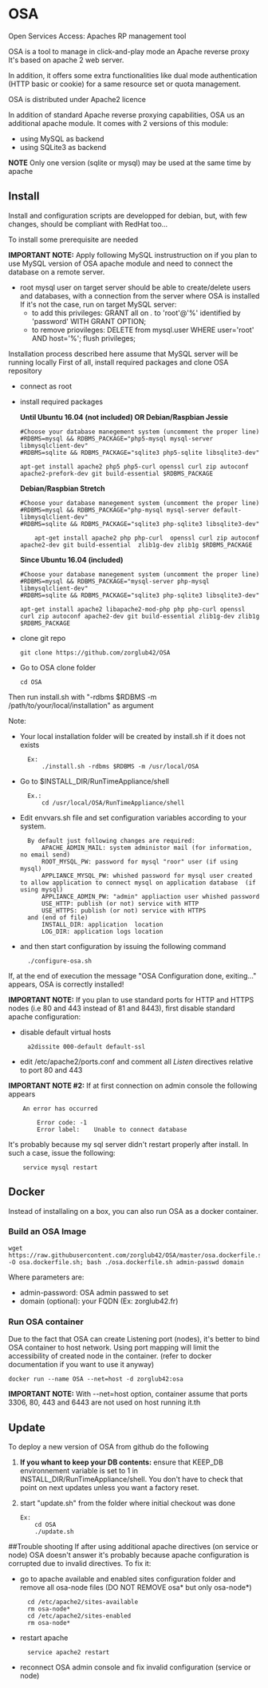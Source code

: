 # OSA
Open Services Access: Apaches RP management tool

OSA is a tool to manage in click-and-play mode an Apache reverse proxy
It's based on apache 2 web server.

In addition, it offers some extra functionalities like dual mode authentication (HTTP basic or cookie) for a same resource set or quota management.

OSA is distributed under Apache2 licence

In addition of standard Apache reverse proxying capabilities, OSA us an additional apache module.
It comes with 2 versions of this module:
 * using MySQL as backend
 * using SQLite3 as backend
 
**NOTE** Only one version (sqlite or mysql) may be used at the same time by apache

## Install
Install and configuration scripts are developped for debian, but, with few changes, should be compliant with RedHat too...

To install some prerequisite are needed

**IMPORTANT NOTE:** Apply following MySQL instrustruction on if you plan to use MySQL version of OSA apache module and need to connect the database on a remote server.
  - root mysql user on target server should be able to create/delete users and databases, with a connection from the server where OSA is installed If it's not the case, run on target MySQL server:
      - to add this privileges: GRANT all on *.* to 'root'@'%' identified by 'password' WITH GRANT OPTION;
      - to remove priovileges: DELETE from mysql.user WHERE user='root' AND host='%'; flush privileges;


Installation process described here assume that MySQL server will be running locally
First of all, install required packages and clone OSA repository
  - connect as root
  - install required packages 
    
	**Until Ubuntu 16.04 (not included) OR Debian/Raspbian Jessie**

		#Choose your database manegement system (uncomment the proper line)
		#RDBMS=mysql && RDBMS_PACKAGE="php5-mysql mysql-server libmysqlclient-dev"
		#RDBMS=sqlite && RDBMS_PACKAGE="sqlite3 php5-sqlite libsqlite3-dev"

		apt-get install apache2 php5 php5-curl openssl curl zip autoconf apache2-prefork-dev git build-essential $RDBMS_PACKAGE
    
	**Debian/Raspbian Stretch**

		#Choose your database manegement system (uncomment the proper line)
		#RDBMS=mysql && RDBMS_PACKAGE="php-mysql mysql-server default-libmysqlclient-dev"
		#RDBMS=sqlite && RDBMS_PACKAGE="sqlite3 php-sqlite3 libsqlite3-dev"

    		apt-get install apache2 php php-curl  openssl curl zip autoconf apache2-dev git build-essential  zlib1g-dev zlib1g $RDBMS_PACKAGE

    
	**Since Ubuntu 16.04 (included)**
	
		#Choose your database manegement system (uncomment the proper line)
		#RDBMS=mysql && RDBMS_PACKAGE="mysql-server php-mysql libmysqlclient-dev"
		#RDBMS=sqlite && RDBMS_PACKAGE="sqlite3 php-sqlite3 libsqlite3-dev"
		
		apt-get install apache2 libapache2-mod-php php php-curl openssl curl zip autoconf apache2-dev git build-essential zlib1g-dev zlib1g $RDBMS_PACKAGE
  - clone git repo

		git clone https://github.com/zorglub42/OSA
  - Go to OSA clone folder
  
		cd OSA

Then run install.sh with "-rdbms $RDBMS -m /path/to/your/local/installation" as argument 

Note: 
- Your local installation folder will be created by install.sh if it does not exists


		Ex:
			./install.sh -rdbms $RDBMS -m /usr/local/OSA
			
		
- Go to $INSTALL_DIR/RunTimeAppliance/shell

		Ex.:
			cd /usr/local/OSA/RunTimeAppliance/shell
		
- Edit envvars.sh file and set configuration variables according to your system. 

		By default just following changes are required:
			APACHE_ADMIN_MAIL: system administor mail (for information, no email send)
			ROOT_MYSQL_PW: password for mysql "roor" user (if using mysql)
			APPLIANCE_MYSQL_PW: whished password for mysql user created to allow application to connect mysql on application database  (if using mysql)
			APPLIANCE_ADMIN_PW: "admin" appliaction user whished password
			USE_HTTP: publish (or not) service with HTTP
			USE_HTTPS: publish (or not) service with HTTPS
		and (end of file)
			INSTALL_DIR: application  location
			LOG_DIR: application logs location
- and then start configuration by issuing the following command

		./configure-osa.sh

If, at the end of execution the message "OSA Configuration done, exiting..." appears, OSA is correctly installed!

**IMPORTANT NOTE:**
If you plan to use standard ports for HTTP and HTTPS nodes (i.e 80 and 443 instead of 81 and 8443), first disable standard apache configuration:
- disable default virtual hosts

		a2dissite 000-default default-ssl
- edit /etc/apache2/ports.conf and comment all *Listen* directives relative to port 80 and 443



**IMPORTANT NOTE #2:**
If at first connection on admin console the following appears

		An error has occurred

			Error code:	-1
			Error label:	Unable to connect database
			
It's probably because my sql server didn't restart properly after install. In such a case, issue the following:

		service mysql restart

## Docker
Instead of installaling on a box, you can also run OSA as a docker container.
### Build an OSA Image

	wget https://raw.githubusercontent.com/zorglub42/OSA/master/osa.dockerfile.sh -O osa.dockerfile.sh; bash ./osa.dockerfile.sh admin-passwd domain
Where parameters are:
- admin-password: OSA admin passwed to set
- domain (optional): your FQDN (Ex: zorglub42.fr)

### Run OSA container
Due to the fact that OSA can create Listening port (nodes), it's better to bind OSA container to host network.
Using port mapping will limit the accessibility of created node in the container.
(refer to docker documentation if you want to use it anyway)

	docker run --name OSA --net=host -d zorglub42:osa

**IMPORTANT NOTE:** With --net=host option, container assume that ports 3306, 80, 443 and 6443 are not used on host running it.th

## Update
To deploy a new version of OSA from github do the following
1.  **If you whant to keep your DB contents:** ensure that KEEP_DB environnement variable is set to 1 in INSTALL_DIR/RunTimeAppliance/shell. You don't have to check that point on next updates unless you want a factory reset.
2.  start "update.sh" from the folder where initial checkout was done
	
		Ex:
			cd OSA
			./update.sh


##Trouble shooting
If after using additional apache directives (on service or node) OSA doesn't answer it's probably because apache configuration is corrupted due to invalid directives. To fix it:
- go to apache available and enabled sites configuration folder and remove all  osa-node files (DO NOT REMOVE osa* but only osa-node*)

		cd /etc/apache2/sites-available
		rm osa-node*
		cd /etc/apache2/sites-enabled
		rm osa-node*
- restart apache

		service apache2 restart
		
- reconnect OSA admin console and fix invalid configuration (service or node)

